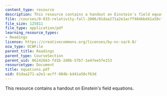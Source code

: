 ```yaml
---
content_type: resource
description: This resource contains a handout on Einstein's field equations.
file: /courses/8-033-relativity-fall-2006/01daa271a2e1acff984bbd41a58cf63d_equations.pdf
file_size: 125811
file_type: application/pdf
learning_resource_types:
- Readings
license: https://creativecommons.org/licenses/by-nc-sa/4.0/
ocw_type: OCWFile
parent_title: Readings
parent_type: CourseSection
parent_uid: 06242663-fd1b-2d8b-57b7-1e47ee57e153
resourcetype: Document
title: equations.pdf
uid: 01daa271-a2e1-acff-984b-bd41a58cf63d
---
```

This resource contains a handout on Einstein's field equations.